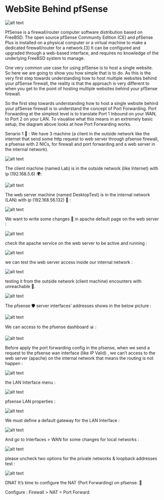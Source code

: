 # WebSite Behind pfSense

![alt text](https://raw.githubusercontent.com/kayvansol/WebSiteBehindpfSense/refs/heads/main/img/bigPicture.png?raw=true)

PfSense is a firewall/router computer software distribution based on FreeBSD. The open source pfSense Community Edition (CE) and pfSense Plus is installed on a physical computer or a virtual machine to make a dedicated firewall/router for a network.[3] It can be configured and upgraded through a web-based interface, and requires no knowledge of the underlying FreeBSD system to manage.

One very common use case for using pfSense is to host a single website. So here we are going to show you how simple that is to do. As this is the very first step towards understanding how to host multiple websites behind your pfSense firewall, the reality is that the approach is very different to when you get to the point of hosting multiple websites behind your pfSense firewall.

So the first step towards understanding how to host a single website behind your pfSense firewall is to understand the concept of Port Forwarding. Port Forwarding at the simplest level is to translate Port 1 Inbound on your WAN, to Port 2 on your LAN. To visualise what this means in an extremely basic setup, the diagram above looks at how Port Forwarding works.

Senario 1 🎉 :
We have 3 machine (a client in the outside network like the internet that send some http request to web server through pfsense firewall, a pfsense with 2 NICs, for firewall and port forwarding and a web server in the internal network).

![alt text](https://raw.githubusercontent.com/kayvansol/WebSiteBehindpfSense/refs/heads/main/img/1Servers.png?raw=true)

The client machine (named Lab) is in the outside network (like Internet) with ip (192.168.5.6) 🌍:

![alt text](https://raw.githubusercontent.com/kayvansol/WebSiteBehindpfSense/refs/heads/main/img/2clientNICs.png?raw=true)

The web server machine (named DesktopTest) is in the internal network (LAN) with ip (192.168.56.132) 🏡 :

![alt text](https://raw.githubusercontent.com/kayvansol/WebSiteBehindpfSense/refs/heads/main/img/3webServerNICs.png?raw=true)

We want to write some changes 🔄 in apache default page on the web server :

![alt text](https://raw.githubusercontent.com/kayvansol/WebSiteBehindpfSense/refs/heads/main/img/4apacheOn132.png?raw=true)

check the apache service on the web server to be active and running :

![alt text](https://raw.githubusercontent.com/kayvansol/WebSiteBehindpfSense/refs/heads/main/img/4apacheStatusOn132.png?raw=true)

we can test the web server access inside our internal network :

![alt text](https://raw.githubusercontent.com/kayvansol/WebSiteBehindpfSense/refs/heads/main/img/5apacheFromInternalNet.png?raw=true)

testing it from the outside network (client machine) encounters with unreachable 🚫.

![alt text](https://raw.githubusercontent.com/kayvansol/WebSiteBehindpfSense/refs/heads/main/img/6clientPingUnreachable.png?raw=true)

The pfsense 🛡️ server interfaces’ addresses shows in the below picture :

![alt text](https://raw.githubusercontent.com/kayvansol/WebSiteBehindpfSense/refs/heads/main/img/7pfsense.png?raw=true)

We can access to the pfsense dashboard 📊 :

![alt text](https://raw.githubusercontent.com/kayvansol/WebSiteBehindpfSense/refs/heads/main/img/8pfsenseDashbourd.png?raw=true)

Before apply the port forwarding config in the pfsense, when we send a request to the pfsense wan interface (like IP Valid) , we can’t access to the web server (apache) on the internal network that means the routing is not happen :

![alt text](https://raw.githubusercontent.com/kayvansol/WebSiteBehindpfSense/refs/heads/main/img/9preNatConfig_FromClient.png?raw=true)

the LAN Interface menu :

![alt text](https://raw.githubusercontent.com/kayvansol/WebSiteBehindpfSense/refs/heads/main/img/10gw0.png?raw=true)

pfsense LAN properties :

![alt text](https://raw.githubusercontent.com/kayvansol/WebSiteBehindpfSense/refs/heads/main/img/11gw1.png?raw=true)

We must define a default gateway for the LAN Interface :

![alt text](https://raw.githubusercontent.com/kayvansol/WebSiteBehindpfSense/refs/heads/main/img/12gw2.png?raw=true)

And go to Interfaces > WAN for some changes for local networks :

![alt text](https://raw.githubusercontent.com/kayvansol/WebSiteBehindpfSense/refs/heads/main/img/2/1.webp?raw=true)

please uncheck two options for the private networks & loopback addresses test :

![alt text](https://raw.githubusercontent.com/kayvansol/WebSiteBehindpfSense/refs/heads/main/img/2/2.webp?raw=true)

DNAT
It’s time to configure the NAT (Port Forwarding) on pfsense. 🚀

Configure : Firewall > NAT > Port Forward


